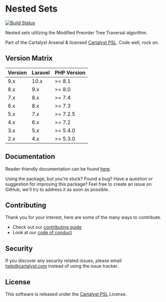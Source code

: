 # Nested Sets

[![Build Status][icon-travis]][link-travis]

Nested sets utilizing the Modified Preorder Tree Traversal algorithm.

Part of the Cartalyst Arsenal & licensed [Cartalyst PSL](LICENSE). Code well, rock on.

## Version Matrix

Version | Laravel   | PHP Version
------- | --------- | ------------
9.x     | 10.x      | >= 8.1
8.x     | 9.x       | >= 8.0
7.x     | 8.x       | >= 7.4
6.x     | 8.x       | >= 7.3
5.x     | 7.x       | >= 7.2.5
4.x     | 6.x       | >= 7.2
3.x     | 5.x       | >= 5.4.0
2.x     | 4.x       | >= 5.3.0

## Documentation

Reader-friendly documentation can be found [here][link-docs].

Using the package, but you're stuck? Found a bug? Have a question or suggestion for improving this package? Feel free to create an issue on GitHub, we'll try to address it as soon as possible.

## Contributing

Thank you for your interest, here are some of the many ways to contribute.

- Check out our [contributing guide](/.github/CONTRIBUTING.md)
- Look at our [code of conduct](/.github/CODE_OF_CONDUCT.md)

## Security

If you discover any security related issues, please email help@cartalyst.com instead of using the issue tracker.

## License

This software is released under the [Cartalyst PSL](LICENSE) License.

[link-docs]:   https://cartalyst.com/manual/nested-sets
[link-travis]: https://travis-ci.com/cartalyst/nested-sets

[icon-travis]: https://travis-ci.com/cartalyst/nested-sets.svg?token=LAut3LMbmBFi3T9j45FH&branch=9.x
